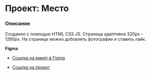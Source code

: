 # Проект: Место

### Описание

Созданно с помощью HTML CSS JS. Страница адаптивна 320px - 1280px.
На странице можно добовлять фотографии и ставить лайк. 

**Figma**

* [Ссылка на макет в Figma](https://www.figma.com/file/2cn9N9jSkmxD84oJik7xL7/JavaScript.-Sprint-4?node-id=0%3A1)

* [Ссылка на прокет](https://galinakhusnutdinova.github.io/mesto/index.html)
